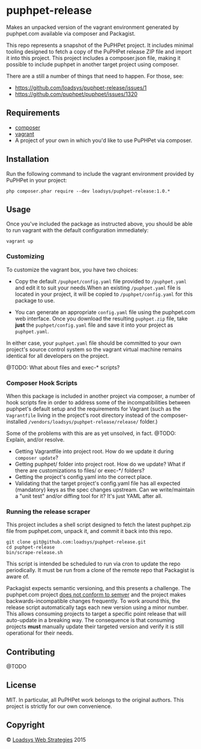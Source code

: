 # puphpet-release

Makes an unpacked version of the vagrant environment generated by puphpet.com available via composer and Packagist.

This repo represents a snapshot of the PuPHPet project. It includes minimal tooling designed to fetch a copy of the PuPHPet release ZIP file and import it into this project. This project includes a composer.json file, making it possible to include puphpet in another target project using composer.

There are a still a number of things that need to happen. For those, see:

* https://github.com/loadsys/puphpet-release/issues/1
* https://github.com/puphpet/puphpet/issues/1320


## Requirements

* [composer](https://getcomposer.org/)
* [vagrant](https://www.vagrantup.com/)
* A project of your own in which you'd like to use PuPHPet via composer.


## Installation

Run the following command to include the vagrant environment provided by PuPHPet in your project:

```shell
php composer.phar require --dev loadsys/puphpet-release:1.0.*
```


## Usage

Once you've included the package as instructed above, you should be able to run vagrant with the default configuration immediately:

```shell
vagrant up
```

### Customizing

To customize the vagrant box, you have two choices:

* Copy the default `/puphpet/config.yaml` file provided to `/puphpet.yaml` and edit it to suit your needs.When an existing `/puphpet.yaml` file is located in your project, it will be copied to `/puphpet/config.yaml` for this package to use.

* You can generate an appropriate `config.yaml` file using the puphpet.com web interface. Once you download the resulting `puphpet.zip` file, take **just** the `puphpet/config.yaml` file and save it into your project as `puphpet.yaml`.

In either case, your `puphpet.yaml` file should be committed to your own project's source control system so the vagrant virtual machine remains identical for all developers on the project.


@TODO: What about files and exec-* scripts?


### Composer Hook Scripts

When this package is included in another project via composer, a number of hook scripts fire in order to address some of the incompatibilities between puphpet's default setup and the requirements for Vagrant (such as the `Vagrantfile` living in the project's root directory instead of the composer-installed `/vendors/loadsys/puphpet-release/release/` folder.)

Some of the problems with this are as yet unsolved, in fact. @TODO: Explain, and/or resolve.

* Getting Vagrantfile into project root. How do we update it during `composer update`?
* Getting puphpet/ folder into project root. How do we update? What if there are customizations to files/ or exec-*/ folders?
* Getting the project's config.yaml into the correct place.
* Validating that the target project's config.yaml file has all expected (mandatory) keys as the spec changes upstream. Can we write/maintain a "unit test" and/or diffing tool for it? It's just YAML after all.


### Running the release scraper

This project includes a shell script designed to fetch the latest puphpet.zip file from puphpet.com, unpack it, and commit it back into this repo.

```shell
git clone git@github.com:loadsys/puphpet-release.git
cd puphpet-release
bin/scrape-release.sh
```

This script is intended be scheduled to run via cron to update the repo periodically. It must be run from a clone of the remote repo that Packagist is aware of.

Packagist expects semantic versioning, and this presents a challenge. The puphpet.com project [does not conform to semver](https://github.com/puphpet/puphpet/issues/777#issuecomment-51832044) and the project makes backwards-incompatible changes frequently. To work around this, the release script automatically tags each new version using a minor number. This allows consuming projects to target a specific point release that will auto-update in a breaking way. The consequence is that consuming projects **must** manually update their targeted version and verify it is still operational for their needs.


## Contributing

@TODO


## License

MIT. In particular, all PuPHPet work belongs to the original authors. This project is strictly for our own convenience.


## Copyright

&copy; [Loadsys Web Strategies](http://loadsys.com) 2015
